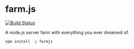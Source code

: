 # farm.js

[![Build Status](https://secure.travis-ci.org/anodejs/node-farmjs.png)](http://travis-ci.org/anodejs/node-farmjs)

A node.js server farm with everything you ever dreamed of.

```bash
npm install -g farmjs
```

